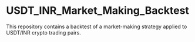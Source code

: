 # USDT_INR_Market_Making_Backtest
This repository contains a backtest of a market-making strategy applied to USDT/INR crypto trading pairs.
